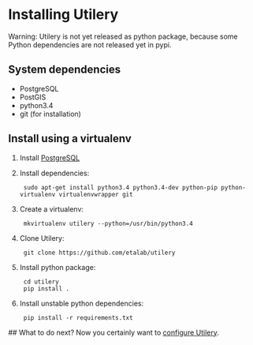# Installing Utilery

Warning: Utilery is not yet released as python package,
because some Python dependencies are not released yet in pypi.

## System dependencies

- PostgreSQL
- PostGIS
- python3.4
- git (for installation)

## Install using a virtualenv

1. Install [PostgreSQL](https://wiki.postgresql.org/wiki/Detailed_installation_guides)

1. Install dependencies:

        sudo apt-get install python3.4 python3.4-dev python-pip python-virtualenv virtualenvwrapper git

1. Create a virtualenv:

        mkvirtualenv utilery --python=/usr/bin/python3.4

1. Clone Utilery:

        git clone https://github.com/etalab/utilery

1. Install python package:

        cd utilery
        pip install .

1. Install unstable python dependencies:

        pip install -r requirements.txt




## What to do next?
Now you certainly want to [configure Utilery](config.md).

